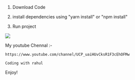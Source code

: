 1. Download Code


2. install dependencies using "yarn install" or "npm install"

3. Run project


![](https://raw.githubusercontent.com/rahulll187/react-native-login-screen/master/android/src/assets/20200502_003936.jpg)


My youtube Chennal :-
  
    https://www.youtube.com/channel/UCP_uaiHUvCksR1F3cEhOFMw
    
    Coding with rahul
    
 Enjoy!
  
  
